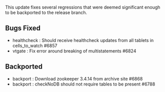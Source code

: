 This update fixes several regressions that were deemed significant enough to be backported to the release branch. 

## Bugs Fixed

* healthcheck : Should receive healthcheck updates from all tablets in cells_to_watch #6857
* vtgate : Fix error around breaking of multistatements #6824

## Backported

* backport : Download zookeeper 3.4.14 from archive site #6868 
* backport : checkNoDB should not require tables to be present #6788
